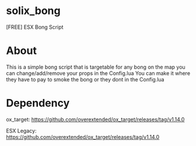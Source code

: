 # solix_bong
[FREE] ESX Bong Script

# About
This is a simple bong script that is targetable for any bong on the map you can change/add/remove your props in the Config.lua
You can make it where they have to pay to smoke the bong or they dont in the Config.lua


# Dependency
ox_target: https://github.com/overextended/ox_target/releases/tag/v1.14.0


ESX Legacy: https://github.com/overextended/ox_target/releases/tag/v1.14.0
